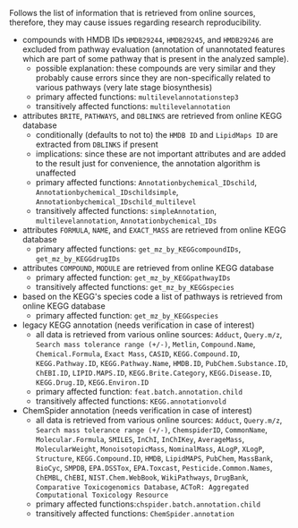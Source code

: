 Follows the list of information that is retrieved from online sources, therefore, they may cause issues regarding research reproducibility.

- compounds with HMDB IDs `HMDB29244`, `HMDB29245`, and `HMDB29246` are excluded from pathway evaluation (annotation of unannotated features which are part of some pathway that is present in the analyzed sample).
  - possible explanation: these compounds are very similar and they probably cause errors since they are non-specifically related to various pathways (very late stage biosynthesis)
  - primary affected functions: `multilevelannotationstep3`
  - transitively affected functions: `multilevelannotation`
- attributes `BRITE`, `PATHWAYS`, and `DBLINKS` are retrieved from online KEGG database
  - conditionally (defaults to not to) the `HMDB ID` and `LipidMaps ID` are extracted from `DBLINKS` if present
  - implications: since these are not important attributes and are added to the result just for convenience, the annotation algorithm is unaffected
  - primary affected functions: `Annotationbychemical_IDschild`, `Annotationbychemical_IDschildsimple`, `Annotationbychemical_IDschild_multilevel`
  - transitively affected functions: `simpleAnnotation`, `multilevelannotation`, `Annotationbychemical_IDs`
- attributes `FORMULA`, `NAME`, and `EXACT_MASS` are retrieved from online KEGG database
  - primary affected functions: `get_mz_by_KEGGcompoundIDs`, `get_mz_by_KEGGdrugIDs`
- attributes `COMPOUND`, `MODULE` are retrieved from online KEGG database
  - primary affected function: `get_mz_by_KEGGpathwayIDs`
  - transitively affected functions: `get_mz_by_KEGGspecies`
- based on the KEGG's species code a list of pathways is retrieved from online KEGG database
  - primary affected function: `get_mz_by_KEGGspecies`
- legacy KEGG annotation  (needs verification in case of interest)
  - all data is retrieved from various online sources: `Adduct`, `Query.m/z`, `Search mass tolerance range (+/-)`, `Metlin`, `Compound.Name`, `Chemical.Formula`, `Exact Mass`, `CASID`, `KEGG.Compound.ID`, `KEGG.Pathway.ID`, `KEGG.Pathway.Name`, `HMDB.ID`, `PubChem.Substance.ID`, `ChEBI.ID`, `LIPID.MAPS.ID`, `KEGG.Brite.Category`, `KEGG.Disease.ID`, `KEGG.Drug.ID`, `KEGG.Environ.ID`
  - primary affected function: `feat.batch.annotation.child`
  - transitively affected functions: `KEGG.annotationvold`
- ChemSpider annotation (needs verification in case of interest)
  - all data is retrieved from various online sources: `Adduct`, `Query.m/z`, `Search mass tolerance range (+/-)`, `ChemspiderID`, `CommonName`, `Molecular.Formula`, `SMILES`, `InChI`, `InChIKey`, `AverageMass`, `MolecularWeight`, `MonoisotopicMass`, `NominalMass`, `ALogP`, `XLogP`, `Structure`, `KEGG.Compound.ID`, `HMDB`, `LipidMAPS`, `PubChem`, `MassBank`, `BioCyc`, `SMPDB`, `EPA.DSSTox`, `EPA.Toxcast`, `Pesticide.Common.Names`, `ChEMBL`, `ChEBI`, `NIST.Chem.WebBook`, `WikiPathways`, `DrugBank`, `Comparative Toxicogenomics Database`, `ACToR: Aggregated Computational Toxicology Resource`
  - primary affected functions:`chspider.batch.annotation.child`
  - transitively affected functions: `ChemSpider.annotation`